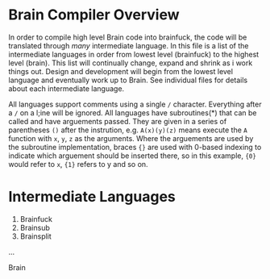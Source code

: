 # Brain Compiler Overview

In order to compile high level Brain code into brainfuck, the code will be translated through *many* intermediate language. In this file is a list of the intermediate languages in order from lowest level (brainfuck) to the highest level (brain). This list will continually change, expand and shrink as i work things out. Design and development will begin from the lowest level language and eventually work up to Brain.
See individual files for details about each intermediate language.

All languages support comments using a single `/` character. Everything after a `/` on a l;ine will be ignored.
All languages have subroutines(*) that can be called and have arguements passed. They are given in a series of parentheses `()` after the instrution, e.g. `A(x)(y)(z)` means execute the `A` function with `x`, `y`, `z` as the arguments. Where the arguements are used by the subroutine implementation, braces `{}` are used with 0-based indexing to indicate which arguement should be inserted there, so in this example, `{0}` would refer to `x`, `{1}` refers to y and so on.

# Intermediate Languages

1. Brainfuck
2. Brainsub
3. Brainsplit

...

Brain